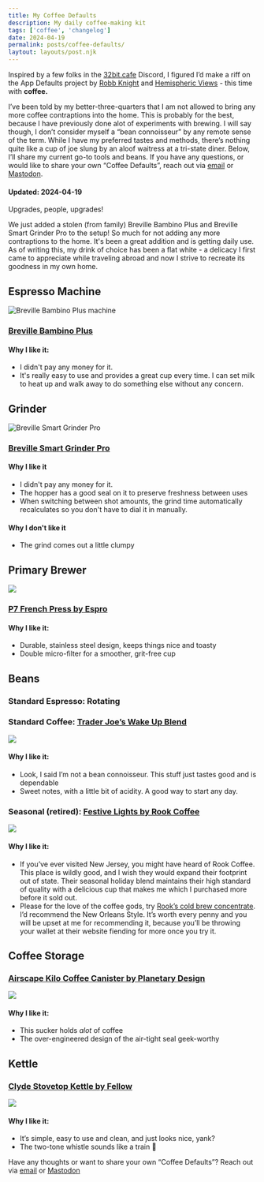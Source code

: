 ```yaml
---
title: My Coffee Defaults
description: My daily coffee-making kit
tags: ['coffee', 'changelog']
date: 2024-04-19
permalink: posts/coffee-defaults/
laytout: layouts/post.njk
---
```


Inspired by a few folks in the [32bit.cafe](https://32bit.cafe) Discord, I figured I’d make a riff on the App Defaults project by [Robb Knight](https://knight.me) and [Hemispheric Views](https://listen.hemisphericviews.com/097) - this time with **coffee.** 

I’ve been told by my better-three-quarters that I am not allowed to bring any more coffee contraptions into the home. This is probably for the best, because I have previously done alot of experiments with brewing. I will say though, I don’t consider myself a “bean connoisseur” by any remote sense of the term. While I have my preferred tastes and methods, there’s nothing quite like a cup of joe slung by an aloof waitress at a tri-state diner. Below, I’ll share my current go-to tools and beans. If you have any questions, or would like to share your own “Coffee Defaults”, reach out via [email](mailto:ehqo@omg.lol) or [Mastodon](https://social.lol/@ehqo).

#### Updated: 2024-04-19
Upgrades, people, upgrades!

We just added a stolen (from family) Breville Bambino Plus and Breville Smart Grinder Pro to the setup! So much for not adding any more contraptions to the home. It's been a great addition and is getting daily use. As of writing this, my drink of choice has been a flat white - a delicacy I first came to appreciate while traveling abroad and now I strive to recreate its goodness in my own home.

## Espresso Machine
![Breville Bambino Plus machine](https://noctua.b-cdn.net/images/blog/APR24/bambinoplus.webp)
### [Breville Bambino Plus](https://www.breville.com/us/en/products/espresso/bes500.html)
#### Why I like it:
- I didn't pay any money for it.
- It's really easy to use and provides a great cup every time. I can set milk to heat up and walk away to do something else without any concern.

## Grinder
![Breville Smart Grinder Pro](https://noctua.b-cdn.net/images/blog/APR24/smartgrinderpro.webp)
### [Breville Smart Grinder Pro](https://www.breville.com/us/en/products/coffee-grinders/bcg820.html)
#### Why I like it
- I didn't pay any money for it.
- The hopper has a good seal on it to preserve freshness between uses
- When switching between shot amounts, the grind time automatically recalculates so you don't have to dial it in manually.
#### Why I don't like it
- The grind comes out a little clumpy

## Primary Brewer
![](https://noctua.b-cdn.net/images/blog/JAN24/espro-p7.webp)
### [P7 French Press by Espro](https://espro.com/collections/french-press/products/coffee-french-press-p7)
#### Why I like it: 
- Durable, stainless steel design, keeps things nice and toasty
- Double micro-filter for a smoother, grit-free cup

## Beans
### Standard Espresso: Rotating

### Standard Coffee: [Trader Joe’s Wake Up Blend](https://www.traderjoes.com/home/products/pdp/organic-fair-trade-wake-up-blend-coffee-098530)
![](https://noctua.b-cdn.net/images/blog/JAN24/tj-wakeup-blend.webp)
#### Why I like it:
- Look, I said I’m not a bean connoisseur. This stuff just tastes good and is dependable
- Sweet notes, with a little bit of acidity. A good way to start any day.

### Seasonal (retired): [Festive Lights by Rook Coffee](https://rookcoffee.com/collections/coffee)
![](https://noctua.b-cdn.net/images/blog/JAN24/festive-lights.webp)
#### Why I like it:
- If you’ve ever visited New Jersey, you might have heard of Rook Coffee. This place is wildly good, and I wish they would expand their footprint out of state. Their seasonal holiday blend maintains their high standard of quality with a delicious cup that makes me which I purchased more before it sold out.
- Please for the love of the coffee gods, try [Rook’s cold brew concentrate](https://rookcoffee.com/collections/cold-brew). I’d recommend the New Orleans Style. It’s worth every penny and you will be upset at me for recommending it, because you’ll be throwing your wallet at their website fiending for more once you try it.

## Coffee Storage
### [Airscape Kilo Coffee Canister by Planetary Design](https://planetarydesign.com/product/airscape-kilo-coffee-canister/)
![](https://noctua.b-cdn.net/images/blog/JAN24/airscape-kilo.webp)
#### Why I like it:
- This sucker holds *alot* of coffee
- The over-engineered design of the air-tight seal geek-worthy

## Kettle
### [Clyde Stovetop Kettle by Fellow](https://fellowproducts.com/products/clyde-stovetop-kettle)
![](https://noctua.b-cdn.net/images/blog/JAN24/clyde-kettle.webp)
#### Why I like it: 
- It’s simple, easy to use and clean, and just looks nice, yank?
- The two-tone whistle sounds like a train 🚂

Have any thoughts or want to share your own “Coffee Defaults”? Reach out via [email](mailto:ehqo@omg.lol) or [Mastodon](https://social.lol/@ehqo)
